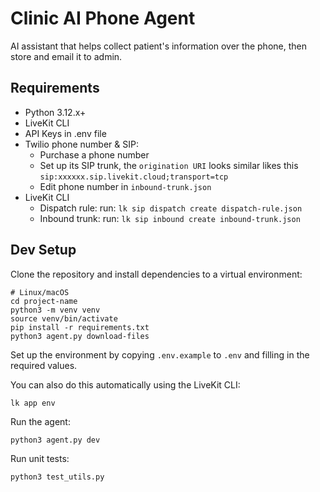 # Clinic AI Phone Agent

AI assistant that helps collect patient's information over the phone, then store and email it to admin.

## Requirements

*   Python 3.12.x+
*   LiveKit CLI
*   API Keys in .env file
*   Twilio phone number & SIP:
    *   Purchase a phone number
    *   Set up its SIP trunk, the `origination URI` looks similar likes this `sip:xxxxxx.sip.livekit.cloud;transport=tcp`
    *   Edit phone number in `inbound-trunk.json`
*   LiveKit CLI
    *   Dispatch rule: run: `lk sip dispatch create dispatch-rule.json`
    *   Inbound trunk: run: `lk sip inbound create inbound-trunk.json`

## Dev Setup

Clone the repository and install dependencies to a virtual environment:

```
# Linux/macOS
cd project-name
python3 -m venv venv
source venv/bin/activate
pip install -r requirements.txt
python3 agent.py download-files
```

Set up the environment by copying `.env.example` to `.env` and filling in the required values.

You can also do this automatically using the LiveKit CLI:

```
lk app env
```

Run the agent:

```
python3 agent.py dev
```

Run unit tests:

```
python3 test_utils.py
```